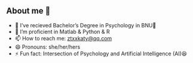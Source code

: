 ## About me 🥳

- 🔭 I’ve recieved Bachelor’s Degree in Psychology in BNU🥰
- 🌱 I’m proficient in Matlab & Python & R
- 📫 How to reach me: ztxxkaty@qq.com
- 😄 Pronouns: she/her/hers
- ⚡ Fun fact: Intersection of Psychology and Artificial Intelligence (AI)😆

<!--
- 👯 I’m looking to collaborate on ...
- 🤔 I’m looking for help with ...
- 💬 Ask me about ...
-->
